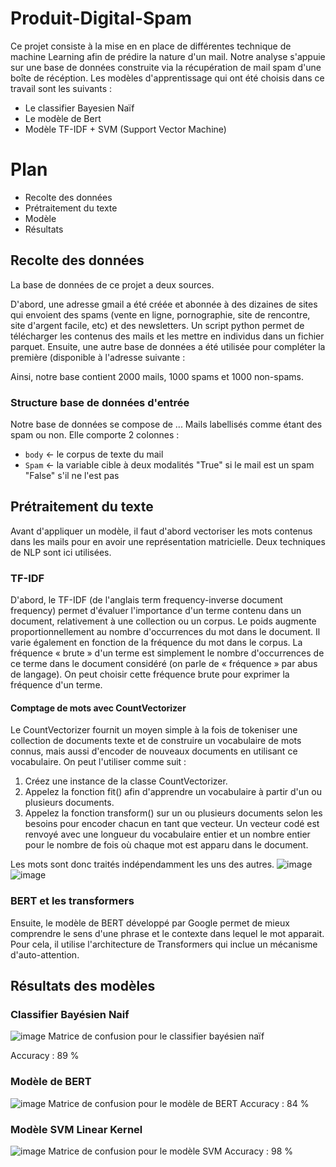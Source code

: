 # Produit-Digital-Spam

Ce projet consiste à la mise en en place de différentes technique de machine Learning afin de prédire la nature d'un mail. Notre analyse s'appuie sur une base de données construite via la récupération de mail spam d'une boîte de récéption. Les modèles d'apprentissage qui ont été choisis dans ce travail sont les suivants :
- Le classifier Bayesien Naïf 
- Le modèle de Bert 
- Modèle TF-IDF + SVM (Support Vector Machine)

# Plan 
- Recolte des données
- Prétraitement du texte
- Modèle
- Résultats
## Recolte des données 
La base de données de ce projet a deux sources. 

D'abord, une adresse gmail a été créée et abonnée à des dizaines de sites qui envoient des spams (vente en ligne, pornographie, site de rencontre, site d'argent facile, etc) et des newsletters. Un script python permet de télécharger les contenus des mails et les mettre en individus dans un fichier parquet. 
Ensuite, une autre base de données a été utilisée pour compléter la première (disponible à l'adresse suivante :

Ainsi, notre base contient 2000 mails, 1000 spams et 1000 non-spams. 

### Structure base de données d'entrée
Notre base de données se compose de ... Mails labellisés comme étant des spam ou non. Elle comporte 2 colonnes : 
- `body` <- le corpus de texte du mail 
- `Spam` <- la variable cible à deux modalités "True" si le mail est un spam "False" s'il ne l'est pas

## Prétraitement du texte 
Avant d'appliquer un modèle, il faut d'abord vectoriser les mots contenus dans les mails pour en avoir une représentation matricielle. 
Deux techniques de NLP sont ici utilisées. 
### TF-IDF
D'abord, le TF-IDF (de l'anglais term frequency-inverse document frequency) permet d'évaluer l'importance d'un terme contenu dans un document, relativement à une collection ou un corpus. Le poids augmente proportionnellement au nombre d'occurrences du mot dans le document. Il varie également en fonction de la fréquence du mot dans le corpus.
La fréquence « brute » d'un terme est simplement le nombre d'occurrences de ce terme dans le document considéré (on parle de « fréquence » par abus de langage). On peut choisir cette fréquence brute pour exprimer la fréquence d'un terme.

#### Comptage de mots avec CountVectorizer
Le CountVectorizer fournit un moyen simple à la fois de tokeniser une collection de documents texte et de construire un vocabulaire de mots connus, mais aussi d'encoder de nouveaux documents en utilisant ce vocabulaire.
On peut l'utiliser comme suit :
1.	Créez une instance de la classe CountVectorizer.
2.	Appelez la fonction fit() afin d'apprendre un vocabulaire à partir d'un ou plusieurs documents.
3.	Appelez la fonction transform() sur un ou plusieurs documents selon les besoins pour encoder chacun en tant que vecteur.
Un vecteur codé est renvoyé avec une longueur du vocabulaire entier et un nombre entier pour le nombre de fois où chaque mot est apparu dans le document.


Les mots sont donc traités indépendamment les uns des autres. 
![image](https://user-images.githubusercontent.com/114995738/205308416-2b42c111-b4b5-46e5-b1df-ee20fbf2dabc.png)
![image](https://user-images.githubusercontent.com/114995738/205308464-6c9f02ac-79f6-44df-aa5d-92bc8deb6834.png)


### BERT et les transformers
Ensuite, le modèle de BERT développé par Google permet de mieux comprendre le sens d'une phrase et le contexte dans lequel le mot apparait. Pour cela, il utilise l'architecture de Transformers qui inclue un mécanisme d'auto-attention. 

## Résultats des modèles 
### Classifier Bayésien Naif
![image](https://user-images.githubusercontent.com/114995738/205309627-7c4167ba-882b-42e4-a342-334e77832030.png)
Matrice de confusion pour le classifier bayésien naïf

Accuracy : 89 %
### Modèle de BERT
![image](https://user-images.githubusercontent.com/114995738/205309952-f49f73ce-a2c4-4266-b91d-5d215673d44f.png)
Matrice de confusion pour le modèle de BERT
Accuracy : 84 %
### Modèle SVM Linear Kernel
![image](https://user-images.githubusercontent.com/114995738/205310278-46dbaf60-da32-4765-8305-2f400c693105.png)
Matrice de confusion pour le modèle SVM
Accuracy : 98 %






